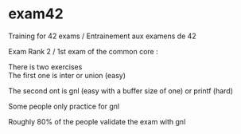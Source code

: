 # exam42
Training for 42 exams / Entrainement aux examens de 42

Exam Rank 2 / 1st exam of the common core :

There is two exercises<br>The first one is inter or union (easy)

The second ont is gnl (easy with a buffer size of one) or printf (hard)

Some people only practice for gnl

Roughly 80% of the people validate the exam with gnl

